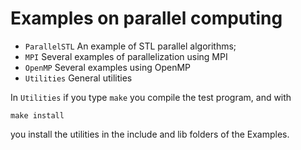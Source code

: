 # Examples on parallel computing

- `ParallelSTL` An example of STL parallel algorithms;
- `MPI` Several examples of parallelization using MPI
- `OpenMP` Several examples using OpenMP
- `Utilities` General utilities

In `Utilities` if you type `make` you compile the test program, and with 

	make install
	
you install the utilities in the include and lib folders of the Examples.

